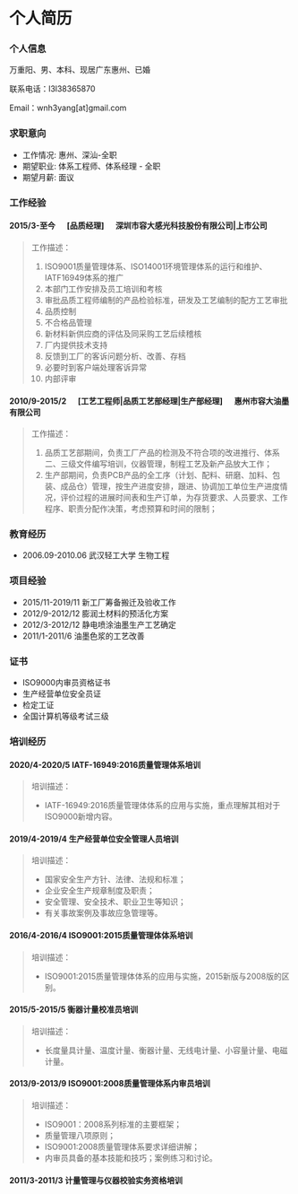 # 个人简历

### **个人信息**

万重阳、男、本科、现居广东惠州、已婚

联系电话：l3l38365870

Email：wnh3yang[at]gmail.com

### **求职意向**

* 工作情况: 惠州、深汕-全职
* 期望职业: 体系工程师、体系经理 - 全职
* 期望月薪: 面议

### **工作经验**

#### 2015/3-至今 &emsp; [品质经理] &emsp; 深圳市容大感光科技股份有限公司|上市公司

> 工作描述：
> 1. ISO9001质量管理体系、ISO14001环境管理体系的运行和维护、IATF16949体系的推广
> 1. 本部门工作安排及员工培训和考核
> 1. 审批品质工程师编制的产品检验标准，研发及工艺编制的配方工艺审批
> 1. 品质控制
> 1. 不合格品管理
> 1. 新材料新供应商的评估及同采购工艺后续稽核
> 1. 厂内提供技术支持
> 1. 反馈到工厂的客诉问题分析、改善、存档
> 1. 必要时到客户端处理客诉异常
> 1. 内部评审

#### 2010/9-2015/2 &emsp; [工艺工程师|品质工艺部经理|生产部经理] &emsp; 惠州市容大油墨有限公司

> 工作描述：
> 1. 品质工艺部期间，负责工厂产品的检测及不符合项的改进推行、体系二、三级文件编写培训，仪器管理，制程工艺及新产品放大工作；
> 1. 生产部期间，负责PCB产品的全工序（计划、配料、研磨、加料、包装、成品仓）管理，按生产进度安排，跟进、协调加工单位生产进度情况，评价过程的进展时间表和生产订单，为存货要求、人员要求、工作程序、职责分配作决策，考虑预算和时间的限制；

### **教育经历**

* 2006.09-2010.06    武汉轻工大学    生物工程


### **项目经验**

* 2015/11-2019/11 	新工厂筹备搬迁及验收工作
* 2012/9-2012/12 	膨润土材料的预活化方案
* 2012/3-2012/12 	静电喷涂油墨生产工艺确定
* 2011/1-2011/6 	油墨色浆的工艺改善

###  **证书**

* ISO9000内审员资格证书
* 生产经营单位安全员证
* 检定工证
* 全国计算机等级考试三级

### **培训经历**

#### 2020/4-2020/5 	IATF-16949:2016质量管理体系培训

> 培训描述：
> * IATF-16949:2016质量管理体体系的应用与实施，重点理解其相对于ISO9000新增内容。

#### 2019/4-2019/4 	生产经营单位安全管理人员培训

> 培训描述：
> * 国家安全生产方针、法律、法规和标准；
> * 企业安全生产规章制度及职责；
> * 安全管理、安全技术、职业卫生等知识；
> * 有关事故案例及事故应急管理等。


#### 2016/4-2016/4 	ISO9001:2015质量管理体体系培训

> 培训描述：
> * ISO9001:2015质量管理体体系的应用与实施，2015新版与2008版的区别。


#### 2015/5-2015/5 	衡器计量校准员培训

> 培训描述：
> * 长度量具计量、温度计量、衡器计量、无线电计量、小容量计量、电磁计量。


#### 2013/9-2013/9 	ISO9001:2008质量管理体系内审员培训

> 培训描述：
> * ISO9001：2008系列标准的主要框架；
> * 质量管理八项原则；
> * ISO9001:2008质量管理体系要求详细讲解；
> * 内审员具备的基本技能和技巧；案例练习和讨论。


#### 2011/3-2011/3 	计量管理与仪器校验实务资格培训
